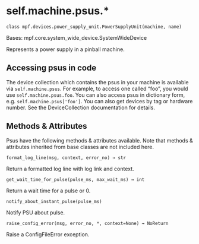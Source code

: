 
# self.machine.psus.*

`class mpf.devices.power_supply_unit.PowerSupplyUnit(machine, name)`

Bases: mpf.core.system_wide_device.SystemWideDevice

Represents a power supply in a pinball machine.

## Accessing psus in code

The device collection which contains the psus in your machine is available via `self.machine.psus`. For example, to access one called “foo”, you would use `self.machine.psus.foo`. You can also access psus in dictionary form, e.g. `self.machine.psus['foo']`.  You can also get devices by tag or hardware number. See the DeviceCollection documentation for details.

## Methods & Attributes

Psus have the following methods & attributes available. Note that methods & attributes inherited from base classes are not included here.

`format_log_line(msg, context, error_no) → str`

Return a formatted log line with log link and context.

`get_wait_time_for_pulse(pulse_ms, max_wait_ms) → int`

Return a wait time for a pulse or 0.

`notify_about_instant_pulse(pulse_ms)`

Notify PSU about pulse.

`raise_config_error(msg, error_no, *, context=None) → NoReturn`

Raise a ConfigFileError exception.

